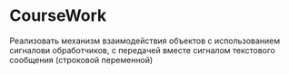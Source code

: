 # CourseWork
Реализовать механизм взаимодействия объектов с использованием сигналови обработчиков, с передачей вместе сигналом текстового сообщения (строковой переменной)
